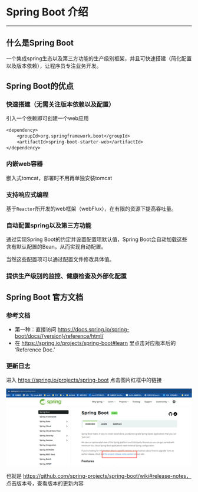 # Spring Boot 介绍

----------

## 什么是Spring Boot

一个集成spring生态以及第三方功能的生产级别框架，并且可快速搭建（简化配置以及版本依赖），让程序员专注业务开发。

## Spring Boot的优点

### 快速搭建（无需关注版本依赖以及配置）

引入一个依赖即可创建一个web应用

```
<dependency>
    <groupId>org.springframework.boot</groupId>
    <artifactId>spring-boot-starter-web</artifactId>
</dependency>
```

### 内嵌web容器

嵌入式tomcat，部署时不用再单独安装tomcat

### 支持响应式编程

基于`Reactor`所开发的web框架（webFlux），在有限的资源下提高吞吐量。

### 自动配置spring以及第三方功能

通过实现Spring Boot的约定并设置配置项默认值，Spring Boot会自动加载这些含有默认配置的Bean，从而实现自动配置。

当然这些配置项可以通过配置文件修改具体值。

### 提供生产级别的监控、健康检查及外部化配置


## Spring Boot 官方文档

### 参考文档

- 第一种：直接访问 https://docs.spring.io/spring-boot/docs/{version}/reference/html/
- 在 https://spring.io/projects/spring-boot#learn 里点击对应版本后的 	‘Reference Doc.’

### 更新日志

进入 https://spring.io/projects/spring-boot 点击图片红框中的链接

![](./images/boot-update-log.png)

也就是 https://github.com/spring-projects/spring-boot/wiki#release-notes， 点击版本号，查看版本的更新内容